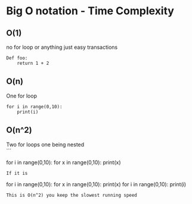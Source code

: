 <h1>Big O notation - Time Complexity </h1>
<h2>O(1)</h2>
<p>no for loop or anything just easy transactions</p>

```
Def foo:
    return 1 + 2
```
<h2>O(n)</h2>
One for loop

```
for i in range(0,10):
    print(i)
```
<h2>O(n^2)</h2>
Two for loops one being nested<br>
```

for i in range(0,10):
    for x in range(0,10):
        print(x)
```
If it is

```
for i in range(0,10):
    for x in range(0,10):
        print(x)
for i in range(0,10):
    print(i)
```
This is O(n^2) you keep the slowest running speed
	